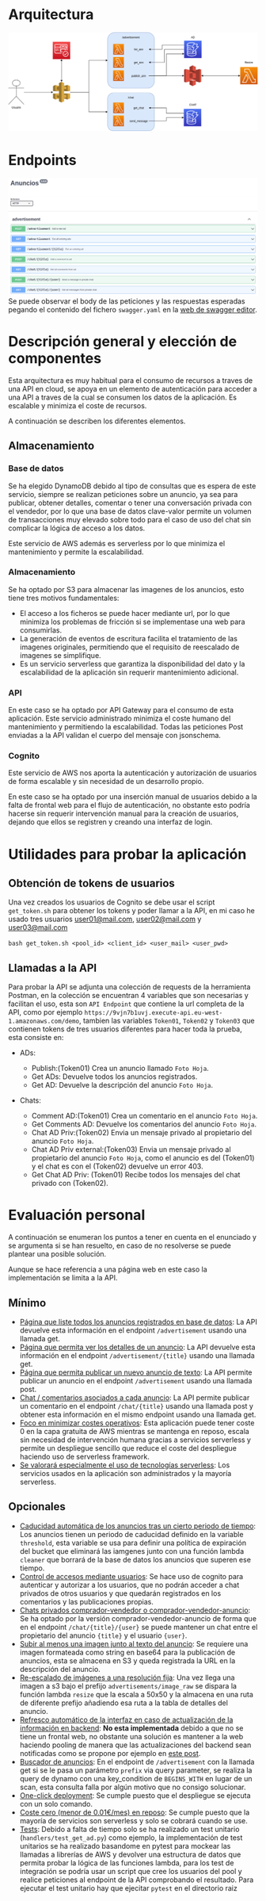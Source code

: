 # Arquitectura
![arquitectura.png](arquitectura.png)
# Endpoints
![endpoints.png](endpoints.png)
Se puede observar el body de las peticiones y las respuestas esperadas pegando el contenido del fichero `swagger.yaml` en la [web de swagger editor](https://editor.swagger.io).
# Descripción general y elección de componentes
Esta arquitectura es muy habitual para el consumo de recursos a traves de una API en cloud, se apoya en un elemento de autenticación para acceder a una API a traves de la cual se consumen los datos de la aplicación. Es escalable y minimiza el coste de recursos.

A continuación se describen los diferentes elementos.

## Almacenamiento
### Base de datos
Se ha elegido DynamoDB debido al tipo de consultas que es espera de este servicio, siempre se realizan peticiones sobre un anuncio, ya sea para publicar, obtener detalles, comentar o tener una conversación privada con el vendedor, por lo que una base de datos clave-valor permite un volumen de transacciones muy elevado sobre todo para el caso de uso del chat sin complicar la lógica de acceso a los datos.

Este servicio de AWS además es serverless por lo que minimiza el mantenimiento y permite la escalabilidad.
### Almacenamiento
Se ha optado por S3 para almacenar las imagenes de los anuncios, esto tiene tres motivos fundamentales:
 * El acceso a los ficheros se puede hacer mediante url, por lo que minimiza los problemas de fricción si se implementase una web para consumirlas.
 * La generación de eventos de escritura facilita el tratamiento de las imagenes originales, permitiendo que el requisito de reescalado de imagenes se simplifique.
 * Es un servicio serverless que garantiza la disponibilidad del dato y la escalabilidad de la aplicación sin requerir mantenimiento adicional.

 ### API
 En este caso se ha optado por API Gateway para el consumo de esta aplicación. Este servicio administrado minimiza el coste humano del mantenimiento y permitiendo la escalabilidad.
 Todas las peticiones Post enviadas a la API validan el cuerpo del mensaje con jsonschema.

 ### Cognito
 Este servicio de AWS nos aporta la autenticación y autorización de usuarios de forma escalable y sin necesidad de un desarrollo propio.

 En este caso se ha optado por una inserción manual de usuarios debido a la falta de frontal web para el flujo de autenticación, no obstante esto podría hacerse sin requerir intervención manual para la creación de usuarios, dejando que ellos se registren y creando una interfaz de login.

# Utilidades para probar la aplicación
## Obtención de tokens de usuarios
Una vez creados los usuarios de Cognito se debe usar el script `get_token.sh` para obtener los tokens y poder llamar a la API, en mi caso he usado tres usuarios user01@mail.com, user02@mail.com y user03@mail.com

`bash get_token.sh <pool_id> <client_id> <user_mail> <user_pwd>`
## Llamadas a la API
Para probar la API se adjunta una colección de requests de la herramienta Postman, en la colección se encuentran 4 variables que son necesarias y facilitan el uso, esta son `API Endpoint` que contiene la url completa de la API, como por ejemplo `https://9vjn7b1uvj.execute-api.eu-west-1.amazonaws.com/demo`, tambien las variables `Token01`, `Token02` y `Token03` que contienen tokens de tres usuarios diferentes para hacer toda la prueba, esta consiste en:
* ADs:
  * Publish:(Token01) Crea un anuncio llamado `Foto Hoja`.
  * Get ADs: Devuelve todos los anuncios registrados.
  * Get AD: Devuelve la descripción del anuncio `Foto Hoja`.

* Chats:
  * Comment AD:(Token01) Crea un comentario en el anuncio `Foto Hoja`.
  * Get Comments AD: Devuelve los comentarios del anuncio `Foto Hoja`.
  * Chat AD Priv:(Token02) Envia un mensaje privado al propietario del anuncio `Foto Hoja`.
  * Chat AD Priv external:(Token03) Envia un mensaje privado al propietario del anuncio `Foto Hoja`, como el anuncio es del (Token01) y el chat es con el (Token02) devuelve un error 403.
  * Get Chat AD Priv: (Token01) Recibe todos los mensajes del chat privado con (Token02).

# Evaluación personal
A continuación se enumeran los puntos a tener en cuenta en el enunciado y se argumenta si se han resuelto, en caso de no resolverse se puede plantear una posible solución.

Aunque se hace referencia a una página web en este caso la implementación se limita a la API.
## Mínimo
* <ins>Página que liste todos los anuncios registrados en base de datos</ins>: La API devuelve esta información en el endpoint `/advertisement` usando una llamada get.
* <ins>Página que permita ver los detalles de un anuncio</ins>: La API devuelve esta información en el endpoint `/advertisement/{title}` usando una llamada get.
* <ins>Página que permita publicar un nuevo anuncio de texto</ins>: La API permite publicar un anuncio en el endpoint `/advertisement` usando una llamada post.
* <ins>Chat / comentarios asociados a cada anuncio</ins>: La API permite publicar un comentario en el endpoint `/chat/{title}` usando una llamada post y obtener esta información en el mismo endpoint usando una llamada get.
* <ins>Foco en minimizar costes operativos</ins>: Esta aplicación puede tener coste 0 en la capa gratuita de AWS mientras se mantenga en reposo, escala sin necesidad de intervención humana gracias a servicios serverless y permite un despliegue sencillo que reduce el coste del despliegue haciendo uso de serverless framework.
* <ins>Se valorará especialmente el uso de tecnologías serverless</ins>: Los servicios usados en la aplicación son administrados y la mayoría serverless.
## Opcionales
* <ins>Caducidad automática de los anuncios tras un cierto periodo de tiempo</ins>: Los anuncios tienen un periodo de caducidad definido en la variable `threshold`, esta variable se usa para definir una política de expiración del bucket que eliminará las iamgenes junto con una función lambda `cleaner` que borrará de la base de datos los anuncios que superen ese tiempo.
* <ins>Control de accesos mediante usuarios</ins>: Se hace uso de cognito para autenticar y autorizar a los usuarios, que no podrán acceder a chat privados de otros usuarios y que quedarán registrados en los comentarios y las publicaciones propias.
* <ins>Chats privados comprador-vendedor o comprador-vendedor-anuncio</ins>: Se ha optado por la versión comprador-vendedor-anuncio de forma que en el endpoint `/chat/{title}/{user}` se puede mantener un chat entre el propietario del anuncio `{title}` y el usuario `{user}`.
* <ins>Subir al menos una imagen junto al texto del anuncio</ins>: Se requiere una imagen formateada como string en base64 para la publicación de anuncios, esta se almacena en S3 y queda registrada la URL en la descripción del anuncio.
* <ins>Re-escalado de imágenes a una resolución fija</ins>: Una vez llega una imagen a s3 bajo el prefijo `advertisements/image_raw` se dispara la función lambda `resize` que la escala a 50x50 y la almacena en una ruta de diferente prefijo añadiendo esa ruta a la tabla de detalles del anuncio.
* <ins>Refresco automático de la interfaz en caso de actualización de la información en
backend</ins>: **No esta implementada** debido a que no se tiene un frontal web, no obstante una solución es mantener a la web haciendo pooling de manera que las actualizaciones del backend sean notificadas como se propone por ejemplo en [este post](https://medium.com/serverless-transformation/asynchronous-client-interaction-in-aws-serverless-polling-websocket-server-sent-events-or-acf10167cc67).
* <ins>Buscador de anuncios</ins>: En el endpoint de `/advertisement` con la llamada get si se le pasa un parámetro `prefix` via query parameter, se realiza la query de dynamo con una key_condition de `BEGINS_WITH` en lugar de un scan, esta consulta falla por algún motivo que no consigo solucionar.
* <ins>One-click deployment</ins>: Se cumple puesto que el despliegue se ejecuta con un solo comando.
* <ins>Coste cero (menor de 0.01€/mes) en reposo</ins>: Se cumple puesto que la mayoría de servicios son serverless y solo se cobrará cuando se use.
* <ins>Tests</ins>: Debido a falta de tiempo solo se ha realizado un test unitario (`handlers/test_get_ad.py`) como ejemplo, la implementación de test unitarios se ha realizado basandome en pytest para mockear las llamadas a librerías de AWS y devolver una estructura de datos que permita probar la lógica de las funciones lambda, para los test de integración se podría usar un script que cree los usuarios del pool y realice peticiones al endpoint de la API comprobando el resultado. Para ejecutar el test unitario hay que ejecitar `pytest` en el directorio raiz
